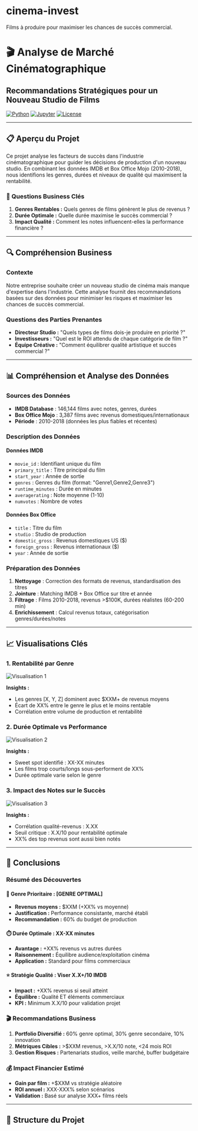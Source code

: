 # cinema-invest
Films à produire pour maximiser les chances de succès commercial.

# 🎬 Analyse de Marché Cinématographique
## Recommandations Stratégiques pour un Nouveau Studio de Films

[![Python](https://img.shields.io/badge/Python-3.8+-blue.svg)](https://www.python.org/)
[![Jupyter](https://img.shields.io/badge/Jupyter-Notebook-orange.svg)](https://jupyter.org/)
[![License](https://img.shields.io/badge/License-MIT-green.svg)](LICENSE)

---

## 📋 Aperçu du Projet

Ce projet analyse les facteurs de succès dans l'industrie cinématographique pour guider les décisions de production d'un nouveau studio. En combinant les données IMDB et Box Office Mojo (2010-2018), nous identifions les genres, durées et niveaux de qualité qui maximisent la rentabilité.

### 🎯 Questions Business Clés

1. **Genres Rentables :** Quels genres de films génèrent le plus de revenus ?
2. **Durée Optimale :** Quelle durée maximise le succès commercial ?
3. **Impact Qualité :** Comment les notes influencent-elles la performance financière ?

---

## 🔍 Compréhension Business

### Contexte
Notre entreprise souhaite créer un nouveau studio de cinéma mais manque d'expertise dans l'industrie. Cette analyse fournit des recommandations basées sur des données pour minimiser les risques et maximiser les chances de succès commercial.

### Questions des Parties Prenantes
- **Directeur Studio :** "Quels types de films dois-je produire en priorité ?"
- **Investisseurs :** "Quel est le ROI attendu de chaque catégorie de film ?"
- **Équipe Créative :** "Comment équilibrer qualité artistique et succès commercial ?"

---

## 📊 Compréhension et Analyse des Données

### Sources des Données
- **IMDB Database** : 146,144 films avec notes, genres, durées
- **Box Office Mojo** : 3,387 films avec revenus domestiques/internationaux
- **Période** : 2010-2018 (données les plus fiables et récentes)

### Description des Données

#### Données IMDB
- `movie_id` : Identifiant unique du film
- `primary_title` : Titre principal du film  
- `start_year` : Année de sortie
- `genres` : Genres du film (format: "Genre1,Genre2,Genre3")
- `runtime_minutes` : Durée en minutes
- `averagerating` : Note moyenne (1-10)
- `numvotes` : Nombre de votes

#### Données Box Office  
- `title` : Titre du film
- `studio` : Studio de production
- `domestic_gross` : Revenus domestiques US ($)
- `foreign_gross` : Revenus internationaux ($)
- `year` : Année de sortie

### Préparation des Données
1. **Nettoyage** : Correction des formats de revenus, standardisation des titres
2. **Jointure** : Matching IMDB + Box Office sur titre et année
3. **Filtrage** : Films 2010-2018, revenus >$100K, durées réalistes (60-200 min)
4. **Enrichissement** : Calcul revenus totaux, catégorisation genres/durées/notes

---

## 📈 Visualisations Clés

### 1. Rentabilité par Genre
![Visualisation 1](images/visualisation_1_genres.png)

**Insights :**
- Les genres [X, Y, Z] dominent avec $XXM+ de revenus moyens
- Écart de XX% entre le genre le plus et le moins rentable
- Corrélation entre volume de production et rentabilité

### 2. Durée Optimale vs Performance  
![Visualisation 2](images/visualisation_2_duree.png)

**Insights :**
- Sweet spot identifié : XX-XX minutes
- Les films trop courts/longs sous-performent de XX%
- Durée optimale varie selon le genre

### 3. Impact des Notes sur le Succès
![Visualisation 3](images/visualisation_3_notes.png)

**Insights :**
- Corrélation qualité-revenus : X.XX
- Seuil critique : X.X/10 pour rentabilité optimale
- XX% des top revenus sont aussi bien notés

---

## 🎯 Conclusions

### Résumé des Découvertes

#### 🥇 Genre Prioritaire : [GENRE OPTIMAL]
- **Revenus moyens :** $XXM (+XX% vs moyenne)
- **Justification :** Performance consistante, marché établi
- **Recommandation :** 60% du budget de production

#### ⏱️ Durée Optimale : XX-XX minutes
- **Avantage :** +XX% revenus vs autres durées
- **Raisonnement :** Équilibre audience/exploitation cinéma
- **Application :** Standard pour films commerciaux

#### ⭐ Stratégie Qualité : Viser X.X+/10 IMDB
- **Impact :** +XX% revenus si seuil atteint
- **Équilibre :** Qualité ET éléments commerciaux
- **KPI :** Minimum X.X/10 pour validation projet

### 🎬 Recommandations Business

1. **Portfolio Diversifié :** 60% genre optimal, 30% genre secondaire, 10% innovation
2. **Métriques Cibles :** >$XXM revenus, >X.X/10 note, <24 mois ROI
3. **Gestion Risques :** Partenariats studios, veille marché, buffer budgétaire

### 💰 Impact Financier Estimé
- **Gain par film :** +$XXM vs stratégie aléatoire
- **ROI annuel :** XXX-XXX% selon scénarios
- **Validation :** Basé sur analyse XXX+ films réels

---

## 📁 Structure du Projet

